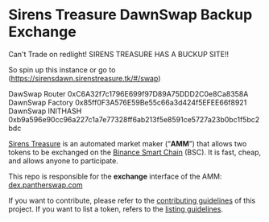 # Sirens Treasure DawnSwap Backup Exchange

Can't Trade on redlight! SIRENS TREASURE HAS A BUCKUP SITE!!

So spin up this instance or go to 
(https://sirensdawn.sirenstreasure.tk/#/swap)

DawSwap Router
0xC6A32f7c1796E699f97D89A75DDD2C0e8Ca8358A
DawnSwap Factory
0x85ff0F3A576E59Be55c66a3d424f5EFEE66f8921
DawnSwap INITHASH
0xb9a596e90cc96a227c1a7e77328ff6ab213f5e8591ce5727a23b0bc1f5bc2bdc

[Sirens Treasure](https://pantherswap.com/) is an automated market maker (“**AMM**”) that allows two tokens to be exchanged on the [Binance Smart Chain](https://www.binance.org/en/smartChain) (BSC). It is fast, cheap, and allows anyone to participate.

This repo is responsible for the **exchange** interface of the AMM: [dex.pantherswap.com](https://dex.pantherswap.com/)

If you want to contribute, please refer to the [contributing guidelines](./CONTRIBUTING.md) of this project.
If you want to list a token, refers to the [listing guidelines](./listing.md).
